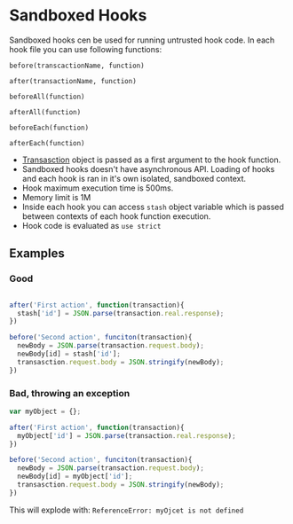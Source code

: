 # Sandboxed Hooks
Sandboxed hooks cen be used for running untrusted hook code. In each hook file you can use following functions:

`before(transcactionName, function)`

`after(transactionName, function)`

`beforeAll(function)`

`afterAll(function)`

`beforeEach(function)`

`afterEach(function)`


- [Transasction]() object is passed as a first argument to the hook function.
- Sandboxed hooks doesn't have asynchronous API. Loading of hooks and each hook is ran in it's own isolated, sandboxed context.
- Hook maximum execution time is 500ms.
- Memory limit is 1M
- Inside each hook you can access `stash` object variable which is passed between contexts of each hook function execution.
- Hook code is evaluated as `use strict`


## Examples

### Good
```javascript

after('First action', function(transaction){
  stash['id'] = JSON.parse(transaction.real.response);
})

before('Second action', funciton(transaction){
  newBody = JSON.parse(transaction.request.body);
  newBody[id] = stash['id'];
  transasction.request.body = JSON.stringify(newBody);
})

```


### Bad, throwing an exception
```javascript
var myObject = {};

after('First action', function(transaction){
  myObject['id'] = JSON.parse(transaction.real.response);
})

before('Second action', funciton(transaction){
  newBody = JSON.parse(transaction.request.body);
  newBody[id] = myObject['id'];
  transasction.request.body = JSON.stringify(newBody);
})

```

This will explode with: `ReferenceError: myOjcet is not defined`


